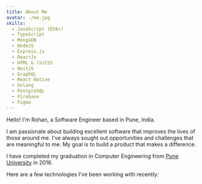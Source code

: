 ```yaml
---
title: About Me
avatar: ./me.jpg
skills:
  - JavaScript (ES6+)
  - TypeScript
  - MongoDB
  - NodeJS
  - Express.js
  - ReactJs
  - HTML & (S)CSS
  - NestJS
  - GraphQL
  - React Native
  - Golang
  - PostgreSQL
  - Firebase
  - Figma
---
```


Hello! I'm Rohan, a Software Engineer based in Pune, India.

I am passionate about building excellent software that improves the lives of those around me. I’ve always sought out opportunities and challenges that are meaningful to me. My goal is to build a product that makes a difference.

I have completed my graduation in Computer Engineering from [Pune University](http://www.unipune.ac.in/) in 2016.

Here are a few technologies I've been working with recently:
